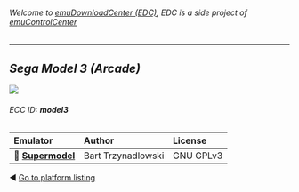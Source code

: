 ###### Welcome to [emuDownloadCenter (EDC)](https://github.com/PhoenixInteractiveNL/emuDownloadCenter/wiki/), EDC is a side project of [emuControlCenter](https://github.com/PhoenixInteractiveNL/emuControlCenter/wiki/)
***
## _Sega Model 3 (Arcade)_
![](https://raw.githubusercontent.com/wiki/PhoenixInteractiveNL/emuDownloadCenter/images_platform/ecc_model3_teaser.png)
###### ECC ID: **model3**

| Emulator   | Author      | License     |
|:-----------|:------------|:------------|
| :file_folder: [**Supermodel**](https://github.com/PhoenixInteractiveNL/emuDownloadCenter/wiki/Emulator-supermodel#menu) | Bart Trzynadlowski | GNU GPLv3 |

:arrow_backward: [Go to platform listing](https://github.com/PhoenixInteractiveNL/emuDownloadCenter/wiki/EDC-Platform-List)
